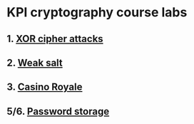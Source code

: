 # KPI cryptography course labs 

## 1. **[XOR cipher attacks](https://github.com/fleischgewehr/crypto-labs/tree/master/xor_attacks)**

## 2. **[Weak salt](https://github.com/fleischgewehr/crypto-labs/tree/master/salsa)**

## 3. **[Casino Royale](https://github.com/fleischgewehr/crypto-labs/tree/master/casino_royale)**

## 5/6. **[Password storage](https://github.com/fleischgewehr/crypto-labs/tree/master/passwords)**
